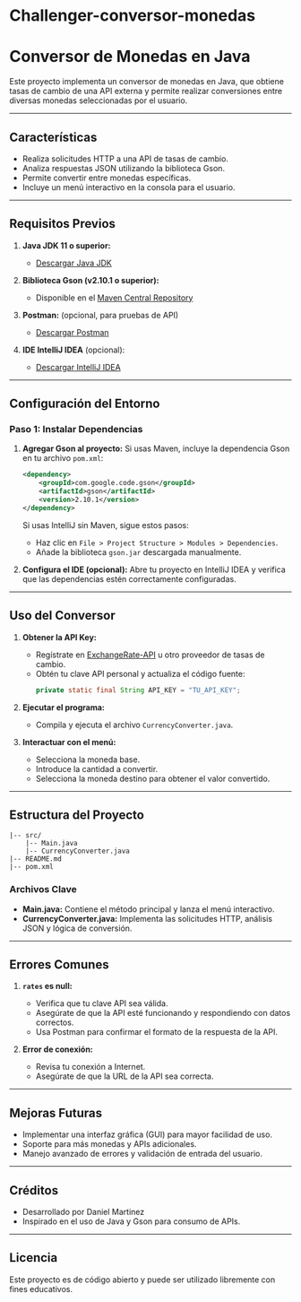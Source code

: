 # Challenger-conversor-monedas
# Conversor de Monedas en Java

Este proyecto implementa un conversor de monedas en Java, que obtiene tasas de cambio de una API externa y permite realizar conversiones entre diversas monedas seleccionadas por el usuario.

---

## Características
- Realiza solicitudes HTTP a una API de tasas de cambio.
- Analiza respuestas JSON utilizando la biblioteca Gson.
- Permite convertir entre monedas específicas.
- Incluye un menú interactivo en la consola para el usuario.

---

## Requisitos Previos

1. **Java JDK 11 o superior:**
   - [Descargar Java JDK](https://www.oracle.com/java/technologies/javase-jdk11-downloads.html)

2. **Biblioteca Gson (v2.10.1 o superior):**
   - Disponible en el [Maven Central Repository](https://mvnrepository.com/artifact/com.google.code.gson/gson)

3. **Postman:** (opcional, para pruebas de API)
   - [Descargar Postman](https://www.postman.com/downloads/)

4. **IDE IntelliJ IDEA** (opcional):
   - [Descargar IntelliJ IDEA](https://www.jetbrains.com/idea/download/)

---

## Configuración del Entorno

### Paso 1: Instalar Dependencias
1. **Agregar Gson al proyecto:**
   Si usas Maven, incluye la dependencia Gson en tu archivo `pom.xml`:
   ```xml
   <dependency>
       <groupId>com.google.code.gson</groupId>
       <artifactId>gson</artifactId>
       <version>2.10.1</version>
   </dependency>
   ```
   Si usas IntelliJ sin Maven, sigue estos pasos:
   - Haz clic en `File > Project Structure > Modules > Dependencies`.
   - Añade la biblioteca `gson.jar` descargada manualmente.

2. **Configura el IDE (opcional):**
   Abre tu proyecto en IntelliJ IDEA y verifica que las dependencias estén correctamente configuradas.

---

## Uso del Conversor

1. **Obtener la API Key:**
   - Regístrate en [ExchangeRate-API](https://www.exchangerate-api.com/) u otro proveedor de tasas de cambio.
   - Obtén tu clave API personal y actualiza el código fuente:
     ```java
     private static final String API_KEY = "TU_API_KEY";
     ```

2. **Ejecutar el programa:**
   - Compila y ejecuta el archivo `CurrencyConverter.java`.

3. **Interactuar con el menú:**
   - Selecciona la moneda base.
   - Introduce la cantidad a convertir.
   - Selecciona la moneda destino para obtener el valor convertido.

---

## Estructura del Proyecto
```
|-- src/
    |-- Main.java
    |-- CurrencyConverter.java
|-- README.md
|-- pom.xml
```

### Archivos Clave
- **Main.java:** Contiene el método principal y lanza el menú interactivo.
- **CurrencyConverter.java:** Implementa las solicitudes HTTP, análisis JSON y lógica de conversión.

---

## Errores Comunes

1. **`rates` es null:**
   - Verifica que tu clave API sea válida.
   - Asegúrate de que la API esté funcionando y respondiendo con datos correctos.
   - Usa Postman para confirmar el formato de la respuesta de la API.

2. **Error de conexión:**
   - Revisa tu conexión a Internet.
   - Asegúrate de que la URL de la API sea correcta.

---

## Mejoras Futuras
- Implementar una interfaz gráfica (GUI) para mayor facilidad de uso.
- Soporte para más monedas y APIs adicionales.
- Manejo avanzado de errores y validación de entrada del usuario.

---

## Créditos
- Desarrollado por Daniel Martinez
- Inspirado en el uso de Java y Gson para consumo de APIs.

---

## Licencia
Este proyecto es de código abierto y puede ser utilizado libremente con fines educativos.

